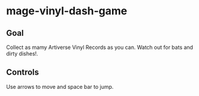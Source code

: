 # mage-vinyl-dash-game

## Goal

Collect as mamy Artiverse Vinyl Records as you can. Watch out for bats and dirty dishes!.

## Controls

Use arrows to move and space bar to jump.
